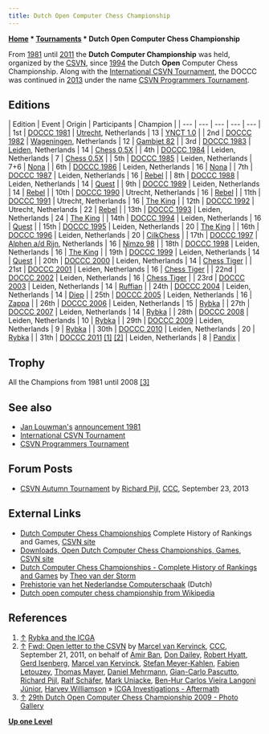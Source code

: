 ```yaml
---
title: Dutch Open Computer Chess Championship
---
```

**[Home](Home "Home") * [Tournaments](Tournaments_and_Matches "Tournaments and Matches") * Dutch Open Computer Chess Championship**

From [1981](Timeline#1981 "Timeline") until [2011](Timeline#2011 "Timeline") the **Dutch Computer Championship** was held, organized by the [CSVN](CSVN "CSVN"), since [1994](Timeline#1994 "Timeline") the Dutch **Open** Computer Chess Championship. Along with the [International CSVN Tournament](International_CSVN_Tournament "International CSVN Tournament"), the DOCCC was continued in [2013](Timeline#2013 "Timeline") under the name [CSVN Programmers Tournament](CSVN_Programmers_Tournament "CSVN Programmers Tournament").

## Editions

|  Edition
|  Event
|  Origin
|  Participants
|  Champion
|
| --- | --- | --- | --- | --- |
|  1st
| [DOCCC 1981](DOCCC_1981 "DOCCC 1981") | [Utrecht](https://en.wikipedia.org/wiki/Utrecht_%28city%29), Netherlands
|  13
| [YNCT 1.0](YNCT "YNCT") |
|  2nd
| [DOCCC 1982](DOCCC_1982 "DOCCC 1982") | [Wageningen](https://en.wikipedia.org/wiki/Wageningen), Netherlands
|  12
| [Gambiet 82](Gambiet "Gambiet") |
|  3rd
| [DOCCC 1983](DOCCC_1983 "DOCCC 1983") | [Leiden](https://en.wikipedia.org/wiki/Leiden), Netherlands
|  14
| [Chess 0.5X](Chess_0.5X "Chess 0.5X") |
|  4th
| [DOCCC 1984](DOCCC_1984 "DOCCC 1984") |  Leiden, Netherlands
|  7
| [Chess 0.5X](Chess_0.5X "Chess 0.5X") |
|  5th
| [DOCCC 1985](DOCCC_1985 "DOCCC 1985") |  Leiden, Netherlands
|  7+6
| [Nona](Nona "Nona") |
|  6th
| [DOCCC 1986](DOCCC_1986 "DOCCC 1986") |  Leiden, Netherlands
|  16
| [Nona](Nona "Nona") |
|  7th
| [DOCCC 1987](DOCCC_1987 "DOCCC 1987") |  Leiden, Netherlands
|  16
| [Rebel](Rebel "Rebel") |
|  8th
| [DOCCC 1988](DOCCC_1988 "DOCCC 1988") |  Leiden, Netherlands
|  14
| [Quest](Quest "Quest") |
|  9th
| [DOCCC 1989](DOCCC_1989 "DOCCC 1989") |  Leiden, Netherlands
|  14
| [Rebel](Rebel "Rebel") |
|  10th
| [DOCCC 1990](DOCCC_1990 "DOCCC 1990") |  Utrecht, Netherlands
|  16
| [Rebel](Rebel "Rebel") |
|  11th
| [DOCCC 1991](DOCCC_1991 "DOCCC 1991") |  Utrecht, Netherlands
|  16
| [The King](The_King "The King") |
|  12th
| [DOCCC 1992](DOCCC_1992 "DOCCC 1992") |  Utrecht, Netherlands
|  22
| [Rebel](Rebel "Rebel") |
|  13th
| [DOCCC 1993](DOCCC_1993 "DOCCC 1993") |  Leiden, Netherlands
|  24
| [The King](The_King "The King") |
|  14th
| [DOCCC 1994](DOCCC_1994 "DOCCC 1994") |  Leiden, Netherlands
|  16
| [Quest](Quest "Quest") |
|  15th
| [DOCCC 1995](DOCCC_1995 "DOCCC 1995") |  Leiden, Netherlands
|  20
| [The King](The_King "The King") |
|  16th
| [DOCCC 1996](DOCCC_1996 "DOCCC 1996") |  Leiden, Netherlands
|  20
| [CilkChess](CilkChess "CilkChess") |
|  17th
| [DOCCC 1997](DOCCC_1997 "DOCCC 1997") | [Alphen a/d Rijn](https://en.wikipedia.org/wiki/Alphen_aan_den_Rijn), Netherlands
|  16
| [Nimzo 98](Nimzo "Nimzo") |
|  18th
| [DOCCC 1998](DOCCC_1998 "DOCCC 1998") |  Leiden, Netherlands
|  16
| [The King](The_King "The King") |
|  19th
| [DOCCC 1999](DOCCC_1999 "DOCCC 1999") |  Leiden, Netherlands
|  14
| [Quest](Quest "Quest") |
|  20th
| [DOCCC 2000](DOCCC_2000 "DOCCC 2000") |  Leiden, Netherlands
|  14
| [Chess Tiger](Chess_Tiger "Chess Tiger") |
|  21st
| [DOCCC 2001](DOCCC_2001 "DOCCC 2001") |  Leiden, Netherlands
|  16
| [Chess Tiger](Chess_Tiger "Chess Tiger") |
|  22nd
| [DOCCC 2002](DOCCC_2002 "DOCCC 2002") |  Leiden, Netherlands
|  16
| [Chess Tiger](Chess_Tiger "Chess Tiger") |
|  23rd
| [DOCCC 2003](DOCCC_2003 "DOCCC 2003") |  Leiden, Netherlands
|  14
| [Ruffian](Ruffian "Ruffian") |
|  24th
| [DOCCC 2004](DOCCC_2004 "DOCCC 2004") |  Leiden, Netherlands
|  14
| [Diep](Diep "Diep") |
|  25th
| [DOCCC 2005](DOCCC_2005 "DOCCC 2005") |  Leiden, Netherlands
|  16
| [Zappa](Zappa "Zappa") |
|  26th
| [DOCCC 2006](DOCCC_2006 "DOCCC 2006") |  Leiden, Netherlands
|  15
| [Rybka](Rybka "Rybka") |
|  27th
| [DOCCC 2007](DOCCC_2007 "DOCCC 2007") |  Leiden, Netherlands
|  14
| [Rybka](Rybka "Rybka") |
|  28th
| [DOCCC 2008](DOCCC_2008 "DOCCC 2008") |  Leiden, Netherlands
|  10
| [Rybka](Rybka "Rybka") |
|  29th
| [DOCCC 2009](DOCCC_2009 "DOCCC 2009") |  Leiden, Netherlands
|  9
| [Rybka](Rybka "Rybka") |
|  30th
| [DOCCC 2010](DOCCC_2010 "DOCCC 2010") |  Leiden, Netherlands
|  20
| [Rybka](Rybka "Rybka") |
|  31th
| [DOCCC 2011](DOCCC_2011 "DOCCC 2011") <a id="cite-note-1" href="#cite-ref-1">[1]</a> <a id="cite-note-2" href="#cite-ref-2">[2]</a> |  Leiden, Netherlands
|  8
| [Pandix](Pandix "Pandix") |

## Trophy

[](http://www.csvn.nl/index.php?option=com_content&view=article&id=437%3Afotos-dag-3-29e-odccc&catid=51%3Atoernooien&Itemid=28&lang=en)
All the Champions from 1981 until 2008 <a id="cite-note-3" href="#cite-ref-3">[3]</a>

## See also

- [Jan Louwman's](Jan_Louwman "Jan Louwman") [announcement 1981](Jan_Louwman#FirstDutchChampionship "Jan Louwman")
- [International CSVN Tournament](International_CSVN_Tournament "International CSVN Tournament")
- [CSVN Programmers Tournament](CSVN_Programmers_Tournament "CSVN Programmers Tournament")

## Forum Posts

- [CSVN Autumn Tournament](http://www.talkchess.com/forum/viewtopic.php?t=49432) by [Richard Pijl](Richard_Pijl "Richard Pijl"), [CCC](CCC "CCC"), September 23, 2013

## External Links

- [Dutch Computer Chess Championships](http://www.csvn.nl/historie-mainmenu-38/nk-computerschaak-mainmenu-46) Complete History of Rankings and Games, [CSVN site](http://www.csvn.nl/)
- [Downloads, Open Dutch Computer Chess Championships, Games](http://www.csvn.nl/index.php?option=com_docman&task=cat_view&gid=37&Itemid=26&lang=en), [CSVN site](http://www.csvn.nl/)
- [Dutch Computer Chess Championships - Complete History of Rankings and Games](http://old.csvn.nl/dcc_hist.html) by [Theo van der Storm](Theo_van_der_Storm "Theo van der Storm")
- [Prehistorie van het Nederlandse Computerschaak](http://old.csvn.nl/pre_hist.html) (Dutch)
- [Dutch open computer chess championship from Wikipedia](https://en.wikipedia.org/wiki/Dutch_open_computer_chess_championship)

## References

1. <a id="cite-ref-1" href="#cite-note-1">↑</a> [Rybka and the ICGA](http://www.computerschaak.nl/index.php?option=com_content&view=article&id=514%3Arybka-en-de-icga&catid=18%3Avereniging&Itemid=28&lang=en)
1. <a id="cite-ref-2" href="#cite-note-2">↑</a> [Fwd: Open letter to the CSVN](http://www.talkchess.com/forum/viewtopic.php?t=40489) by [Marcel van Kervinck](Marcel_van_Kervinck "Marcel van Kervinck"), [CCC](CCC "CCC"), September 21, 2011, on behalf of [Amir Ban](Amir_Ban "Amir Ban"), [Don Dailey](Don_Dailey "Don Dailey"), [Robert Hyatt](Robert_Hyatt "Robert Hyatt"), [Gerd Isenberg](Gerd_Isenberg "Gerd Isenberg"), [Marcel van Kervinck](Marcel_van_Kervinck "Marcel van Kervinck"), [Stefan Meyer-Kahlen](Stefan_Meyer-Kahlen "Stefan Meyer-Kahlen"), [Fabien Letouzey](Fabien_Letouzey "Fabien Letouzey"), [Thomas Mayer](Thomas_Mayer "Thomas Mayer"), [Daniel Mehrmann](Daniel_Mehrmann "Daniel Mehrmann"), [Gian-Carlo Pascutto](Gian-Carlo_Pascutto "Gian-Carlo Pascutto"), [Richard Pijl](Richard_Pijl "Richard Pijl"), [Ralf Schäfer](Ralf_Sch%C3%A4fer "Ralf Schäfer"), [Mark Uniacke](Mark_Uniacke "Mark Uniacke"), [Ben-Hur Carlos Vieira Langoni Júnior](Ben-Hur_Carlos_Vieira_Langoni_Junior "Ben-Hur Carlos Vieira Langoni Junior"), [Harvey Williamson](Harvey_Williamson "Harvey Williamson") » [ICGA Investigations - Aftermath](ICGA_Investigations#CSVN "ICGA Investigations")
1. <a id="cite-ref-3" href="#cite-note-3">↑</a> [29th Dutch Open Computer Chess Championship 2009 - Photo Gallery](http://www.csvn.nl/index.php?option=com_content&view=article&id=437%3Afotos-dag-3-29e-odccc&catid=51%3Atoernooien&Itemid=28&lang=en)

**[Up one Level](Tournaments_and_Matches "Tournaments and Matches")**

